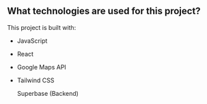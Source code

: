 ## What technologies are used for this project? 
 
This project is built with: 

- JavaScript
- React
- Google Maps API
- Tailwind CSS

  Superbase (Backend)

